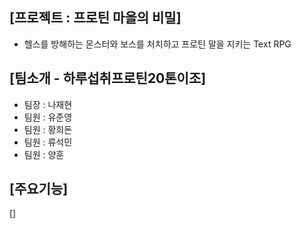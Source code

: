 [프로젝트 : 프로틴 마을의 비밀]
-
- 헬스를 방해하는 몬스터와 보스를 처치하고 프로틴 말을 지키는 Text RPG

[팀소개 - 하루섭취프로틴20톤이조]
-
- 팀장 : 나재현
- 팀원 : 유준영
- 팀원 : 황희돈
- 팀원 : 류석민
- 팀원 : 양훈

[주요기능]
- 

[]
